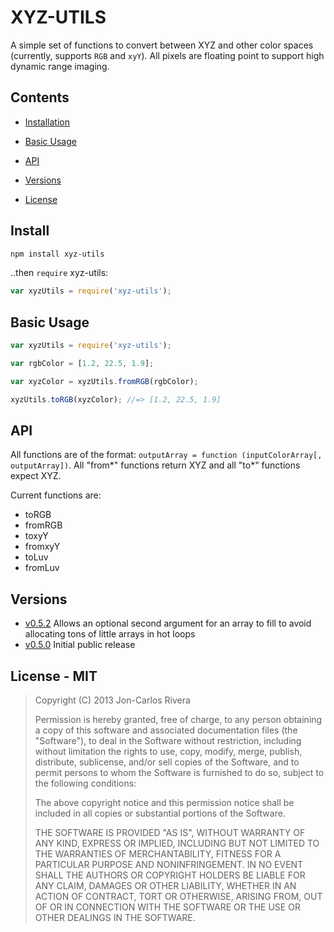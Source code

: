 # XYZ-UTILS

A simple set of functions to convert between XYZ and other color spaces (currently, supports `RGB` and `xyY`). All pixels are floating point to support high dynamic range imaging.

## Contents

* [Installation](#install)

* [Basic Usage](#basic-usage)

* [API](#api)

* [Versions](#versions)

* [License](#license---mit)

## Install

````bash
npm install xyz-utils
````

..then `require` xyz-utils:

````javascript
var xyzUtils = require('xyz-utils');
````

## Basic Usage

```javascript
var xyzUtils = require('xyz-utils');

var rgbColor = [1.2, 22.5, 1.9];

var xyzColor = xyzUtils.fromRGB(rgbColor);

xyzUtils.toRGB(xyzColor); //=> [1.2, 22.5, 1.9]
```

## API

All functions are of the format: `outputArray = function (inputColorArray[, outputArray])`. All "from\*" functions return XYZ and all "to\*" functions expect XYZ.

Current functions are:

* toRGB
* fromRGB
* toxyY
* fromxyY
* toLuv
* fromLuv

## Versions

* [v0.5.2](https://github.com/imbcmdth/xyz-utils/archive/v0.5.2.zip) Allows an optional second argument for an array to fill to avoid allocating tons of little arrays in hot loops
* [v0.5.0](https://github.com/imbcmdth/xyz-utils/archive/v0.5.0.zip) Initial public release

## License - MIT

> Copyright (C) 2013 Jon-Carlos Rivera
> 
> Permission is hereby granted, free of charge, to any person obtaining a copy of this software and associated documentation files (the "Software"), to deal in the Software without restriction, including without limitation the rights to use, copy, modify, merge, publish, distribute, sublicense, and/or sell copies of the Software, and to permit persons to whom the Software is furnished to do so, subject to the following conditions:
>
> The above copyright notice and this permission notice shall be included in all copies or substantial portions of the Software.
>
> THE SOFTWARE IS PROVIDED "AS IS", WITHOUT WARRANTY OF ANY KIND, EXPRESS OR IMPLIED, INCLUDING BUT NOT LIMITED TO THE WARRANTIES OF MERCHANTABILITY, FITNESS FOR A PARTICULAR PURPOSE AND NONINFRINGEMENT. IN NO EVENT SHALL THE AUTHORS OR COPYRIGHT HOLDERS BE LIABLE FOR ANY CLAIM, DAMAGES OR OTHER LIABILITY, WHETHER IN AN ACTION OF CONTRACT, TORT OR OTHERWISE, ARISING FROM, OUT OF OR IN CONNECTION WITH THE SOFTWARE OR THE USE OR OTHER DEALINGS IN THE SOFTWARE.
